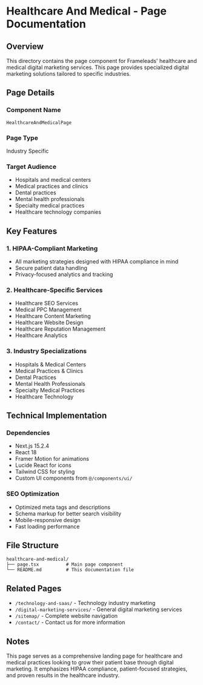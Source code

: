 # Healthcare And Medical - Page Documentation

## Overview
This directory contains the page component for Frameleads' healthcare and medical digital marketing services. This page provides specialized digital marketing solutions tailored to specific industries.

## Page Details

### Component Name
`HealthcareAndMedicalPage`

### Page Type
Industry Specific

### Target Audience
- Hospitals and medical centers
- Medical practices and clinics
- Dental practices
- Mental health professionals
- Specialty medical practices
- Healthcare technology companies

## Key Features

### 1. HIPAA-Compliant Marketing
- All marketing strategies designed with HIPAA compliance in mind
- Secure patient data handling
- Privacy-focused analytics and tracking

### 2. Healthcare-Specific Services
- Healthcare SEO Services
- Medical PPC Management
- Healthcare Content Marketing
- Healthcare Website Design
- Healthcare Reputation Management
- Healthcare Analytics

### 3. Industry Specializations
- Hospitals & Medical Centers
- Medical Practices & Clinics
- Dental Practices
- Mental Health Professionals
- Specialty Medical Practices
- Healthcare Technology

## Technical Implementation

### Dependencies
- Next.js 15.2.4
- React 18
- Framer Motion for animations
- Lucide React for icons
- Tailwind CSS for styling
- Custom UI components from `@/components/ui/`

### SEO Optimization
- Optimized meta tags and descriptions
- Schema markup for better search visibility
- Mobile-responsive design
- Fast loading performance

## File Structure
```
healthcare-and-medical/
├── page.tsx          # Main page component
└── README.md         # This documentation file
```

## Related Pages
- `/technology-and-saas/` - Technology industry marketing
- `/digital-marketing-services/` - General digital marketing services
- `/sitemap/` - Complete website navigation
- `/contact/` - Contact us for more information

## Notes
This page serves as a comprehensive landing page for healthcare and medical practices looking to grow their patient base through digital marketing. It emphasizes HIPAA compliance, patient-focused strategies, and proven results in the healthcare industry.
